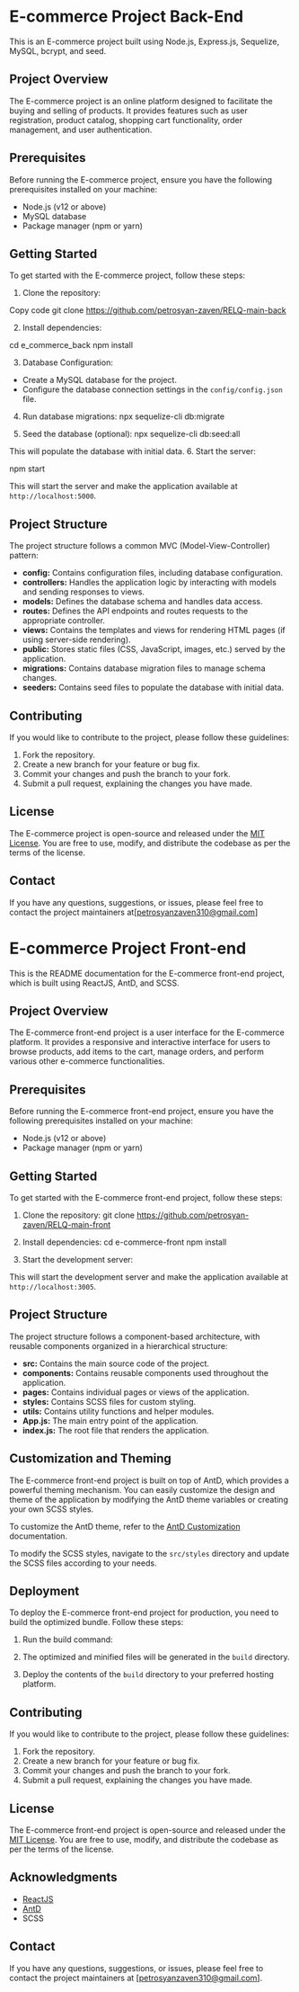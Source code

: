 

# E-commerce Project Back-End

This is an E-commerce project built using Node.js, Express.js, Sequelize, MySQL, bcrypt, and seed.

## Project Overview

The E-commerce project is an online platform designed to facilitate the buying and selling of products. It provides features such as user registration, product catalog, shopping cart functionality, order management, and user authentication.

## Prerequisites

Before running the E-commerce project, ensure you have the following prerequisites installed on your machine:

- Node.js (v12 or above)
- MySQL database
- Package manager (npm or yarn)

## Getting Started

To get started with the E-commerce project, follow these steps:

1. Clone the repository:

Copy code
git clone https://github.com/petrosyan-zaven/RELQ-main-back

2. Install dependencies:

cd e_commerce_back
npm install


3. Database Configuration:

- Create a MySQL database for the project.
- Configure the database connection settings in the `config/config.json` file.

4. Run database migrations:
npx sequelize-cli db:migrate


5. Seed the database (optional):
npx sequelize-cli db:seed:all


This will populate the database with initial data.
6. Start the server:

npm start


This will start the server and make the application available at `http://localhost:5000`.

## Project Structure

The project structure follows a common MVC (Model-View-Controller) pattern:

- **config:** Contains configuration files, including database configuration.
- **controllers:** Handles the application logic by interacting with models and sending responses to views.
- **models:** Defines the database schema and handles data access.
- **routes:** Defines the API endpoints and routes requests to the appropriate controller.
- **views:** Contains the templates and views for rendering HTML pages (if using server-side rendering).
- **public:** Stores static files (CSS, JavaScript, images, etc.) served by the application.
- **migrations:** Contains database migration files to manage schema changes.
- **seeders:** Contains seed files to populate the database with initial data.

## Contributing

If you would like to contribute to the project, please follow these guidelines:

1. Fork the repository.
2. Create a new branch for your feature or bug fix.
3. Commit your changes and push the branch to your fork.
4. Submit a pull request, explaining the changes you have made.

## License

The E-commerce project is open-source and released under the [MIT License](https://opensource.org/licenses/MIT). You are free to use, modify, and distribute the codebase as per the terms of the license.

## Contact

If you have any questions, suggestions, or issues, please feel free to contact the project maintainers at[petrosyanzaven310@gmail.com]



# E-commerce Project Front-end 

This is the README documentation for the E-commerce front-end project, which is built using ReactJS, AntD, and SCSS.

## Project Overview

The E-commerce front-end project is a user interface for the E-commerce platform. It provides a responsive and interactive interface for users to browse products, add items to the cart, manage orders, and perform various other e-commerce functionalities.

## Prerequisites

Before running the E-commerce front-end project, ensure you have the following prerequisites installed on your machine:

- Node.js (v12 or above)
- Package manager (npm or yarn)

## Getting Started

To get started with the E-commerce front-end project, follow these steps:

1. Clone the repository:
git clone https://github.com/petrosyan-zaven/RELQ-main-front


2. Install dependencies:
cd e-commerce-front
npm install


3. Start the development server:



This will start the development server and make the application available at `http://localhost:3005`.

## Project Structure

The project structure follows a component-based architecture, with reusable components organized in a hierarchical structure:

- **src:** Contains the main source code of the project.
- **components:** Contains reusable components used throughout the application.
- **pages:** Contains individual pages or views of the application.
- **styles:** Contains SCSS files for custom styling.
- **utils:** Contains utility functions and helper modules.
- **App.js:** The main entry point of the application.
- **index.js:** The root file that renders the application.

## Customization and Theming

The E-commerce front-end project is built on top of AntD, which provides a powerful theming mechanism. You can easily customize the design and theme of the application by modifying the AntD theme variables or creating your own SCSS styles.

To customize the AntD theme, refer to the [AntD Customization](https://ant.design/docs/react/customize-theme) documentation.

To modify the SCSS styles, navigate to the `src/styles` directory and update the SCSS files according to your needs.

## Deployment

To deploy the E-commerce front-end project for production, you need to build the optimized bundle. Follow these steps:

1. Run the build command:


2. The optimized and minified files will be generated in the `build` directory.
3. Deploy the contents of the `build` directory to your preferred hosting platform.

## Contributing

If you would like to contribute to the project, please follow these guidelines:

1. Fork the repository.
2. Create a new branch for your feature or bug fix.
3. Commit your changes and push the branch to your fork.
4. Submit a pull request, explaining the changes you have made.

## License

The E-commerce front-end project is open-source and released under the [MIT License](https://opensource.org/licenses/MIT). You are free to use, modify, and distribute the codebase as per the terms of the license.

## Acknowledgments

- [ReactJS](https://reactjs.org/)
- [AntD](https://ant.design/)
- SCSS

## Contact

If you have any questions, suggestions, or issues, please feel free to contact the project maintainers at [petrosyanzaven310@gmail.com].


